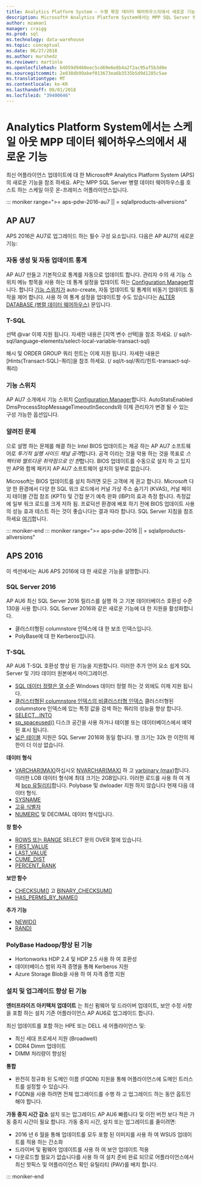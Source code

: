 ```yaml
---
title: Analytics Platform System – 수평 확장 데이터 웨어하우스의에서 새로운 기능
description: Microsoft® Analytics Platform System에서는 MPP SQL Server 병렬 데이터 웨어하우스를 호스트 하는 스케일 아웃 온-프레미스 어플라이언스의에서 새로운 기능을 참조 하세요.
author: mzaman1
manager: craigg
ms.prod: sql
ms.technology: data-warehouse
ms.topic: conceptual
ms.date: 06/27/2018
ms.author: murshedz
ms.reviewer: martinle
ms.openlocfilehash: b4059d9460eec5cd69e6e8b4a2f2ac95af5b3d0e
ms.sourcegitcommit: 2e038db99abef013673ea6b3535b5d9d1285c5ae
ms.translationtype: MT
ms.contentlocale: ko-KR
ms.lasthandoff: 08/01/2018
ms.locfileid: "39400646"
---
```

# <a name="whats-new-in-analytics-platform-system-a-scale-out-mpp-data-warehouse"></a>Analytics Platform System에서는 스케일 아웃 MPP 데이터 웨어하우스의에서 새로운 기능
최신 어플라이언스 업데이트에 대 한 Microsoft® Analytics Platform System (APS)의 새로운 기능을 참조 하세요. AP는 MPP SQL Server 병렬 데이터 웨어하우스를 호스트 하는 스케일 아웃 온-프레미스 어플라이언스입니다. 

::: moniker range=">= aps-pdw-2016-au7 || = sqlallproducts-allversions"

## <a name="aps-au7"></a>AP AU7
APS 2016은 AU7로 업그레이드 하는 필수 구성 요소입니다. 다음은 AP AU7의 새로운 기능:

### <a name="auto-create-and-auto-update-statistics"></a>자동 생성 및 자동 업데이트 통계
AP AU7 만들고 기본적으로 통계를 자동으로 업데이트 합니다. 관리자 수의 새 기능 스위치 메뉴 항목을 사용 하는 데 통계 설정을 업데이트 하는 [Configuration Manager](appliance-configuration.md#CMTasks)합니다. 합니다 [기능 스위치가](appliance-feature-switch.md) auto-create, 자동 업데이트 및 통계의 비동기 업데이트 동작을 제어 합니다. 사용 하 여 통계 설정을 업데이트할 수도 있습니다는 [ALTER DATABASE (병렬 데이터 웨어하우스)](../t-sql/statements/alter-database-transact-sql.md?tabs=sqlpdw) 문입니다.

### <a name="t-sql"></a>T-SQL
선택 @var 이제 지원 됩니다. 자세한 내용은 [지역 변수 선택]을 참조 하세요. (/ sql/t-sql/language-elements/select-local-variable-transact-sql) 

해시 및 ORDER GROUP 쿼리 힌트는 이제 지원 됩니다. 자세한 내용은 [Hints(Transact-SQL)-쿼리]을 참조 하세요. (/ sql/t-sql/쿼리/힌트-transact-sql-쿼리)

### <a name="feature-switch"></a>기능 스위치
AP AU7 소개에서 기능 스위치 [Configuration Manager](launch-the-configuration-manager.md)합니다. AutoStatsEnabled DmsProcessStopMessageTimeoutInSeconds와 이제 관리자가 변경 될 수 있는 구성 가능한 옵션입니다.

### <a name="known-issues"></a>알려진 문제
으로 설명 하는 문제를 해결 하는 Intel BIOS 업데이트는 제공 하는 AP AU7 소프트웨어로 *투기적 실행 사이드 채널 공격*합니다. 공격 이라는 것을 악용 하는 것을 목표로 *스펙터와 멜트다운 취약점으로 인 한*합니다. BIOS 업데이트를 수동으로 설치 하 고 있지만 AP와 함께 패키지 AP AU7 소프트웨어 설치의 일부로 없습니다.

Microsoft는 BIOS 업데이트를 설치 하려면 모든 고객에 게 권고 합니다. Microsoft 다양 한 환경에서 다양 한 SQL 워크 로드에서 커널 가상 주소 숨기기 (KVAS), 커널 페이지 테이블 간접 참조 (KPTI) 및 간접 분기 예측 완화 (IBP)의 효과 측정 합니다. 측정값에 일부 워크 로드를 크게 저하 됨. 프로덕션 환경에 배포 하기 전에 BIOS 업데이트 사용의 성능 효과 테스트 하는 것이 좋습니다는 결과 따라 합니다. SQL Server 지침을 참조 하세요 [여기](https://support.microsoft.com/en-us/help/4073225/guidance-protect-sql-server-against-spectre-meltdown)합니다.

::: moniker-end
::: moniker range=">= aps-pdw-2016 || = sqlallproducts-allversions"

## <a name="aps-2016"></a>APS 2016
이 섹션에서는 AU6 APS 2016에 대 한 새로운 기능을 설명합니다.

### <a name="sql-server-2016"></a>SQL Server 2016

AP AU6 최신 SQL Server 2016 릴리스를 실행 하 고 기본 데이터베이스 호환성 수준 130을 사용 합니다. SQL Server 2016와 같은 새로운 기능에 대 한 지원을 활성화합니다.

- 클러스터형된 columnstore 인덱스에 대 한 보조 인덱스입니다.
- PolyBase에 대 한 Kerberos입니다.

### <a name="t-sql"></a>T-SQL
AP AU6 T-SQL 호환성 향상 된 기능을 지원합니다.  이러한 추가 언어 요소 쉽게 SQL Server 및 기타 데이터 원본에서 마이그레이션. 

- [SQL 데이터 정렬은 열 수준][] Windows 데이터 정렬 하는 것 외에도 이제 지원 됩니다.
- [클러스터형된 columnstore 인덱스의 비클러스터형 인덱스][] 클러스터형된 columnstore 인덱스에 있는 특정 값을 검색 하는 쿼리의 성능을 향상 합니다. 
- [SELECT...INTO][] 
- [sp_spaceused()][] 디스크 공간을 사용 하거나 테이블 또는 데이터베이스에서 예약 된 표시 됩니다.
- [넓은 테이블][] 지원은 SQL Server 2016와 동일 합니다. 행 크기는 32k 한 이전의 제한이 더 이상 없습니다. 

**데이터 형식**

- [VARCHAR(MAX)][]하십시오 [NVARCHAR(MAX)][] 하 고 [varbinary (max)][]합니다. 이러한 LOB 데이터 형식에 최대 크기는 2GB입니다. 이러한 로드를 사용 하 여 개체 [bcp 유틸리티][]합니다. Polybase 및 dwloader 지원 하지 않습니다 현재 다음 데이터 형식. 
- [SYSNAME][]
- [고유 식별자][]
- [NUMERIC][] 및 DECIMAL 데이터 형식입니다.

**창 함수**

- [ROWS 또는 RANGE][] SELECT 문의 OVER 절에 있습니다.
- [FIRST_VALUE][]
- [LAST_VALUE][]
- [CUME_DIST][]
- [PERCENT_RANK][]

**보안 함수**

- [CHECKSUM()][] 고 [BINARY_CHECKSUM()][]
- [HAS_PERMS_BY_NAME()][]

**추가 기능**

- [NEWID()][]
- [RAND)][]

### <a name="polybasehadoop-enhancements"></a>PolyBase Hadoop/향상 된 기능

- Hortonworks HDP 2.4 및 HDP 2.5 사용 하 여 호환성
- 데이터베이스 범위 자격 증명을 통해 Kerberos 지원
- Azure Storage Blob을 사용 하 여 자격 증명 지원

### <a name="install-and-upgrade-enhancements"></a>설치 및 업그레이드 향상 된 기능

**엔터프라이즈 아키텍처 업데이트** 는 최신 펌웨어 및 드라이버 업데이트, 보안 수정 사항을 포함 하는 설치 기존 어플라이언스 AP AU6로 업그레이드 합니다. 

최신 업데이트를 포함 하는 HPE 또는 DELL 새 어플라이언스 및:

- 최신 세대 프로세서 지원 (Broadwell)
- DDR4 Dimm 업데이트
- DIMM 처리량이 향상된

**통합**

- 완전히 정규화 된 도메인 이름 (FQDN) 지원을 통해 어플라이언스에 도메인 트러스트를 설정할 수 있습니다. 
- FQDN을 사용 하려면 전체 업그레이드를 수행 하 고 업그레이드 하는 동안 옵트인 해야 합니다. 

**가동 중지 시간 감소** 설치 또는 업그레이드 AP AU6 빠릅니다 및 이전 버전 보다 적은 가동 중지 시간이 필요 합니다. 가동 중지 시간, 설치 또는 업그레이드를 줄이려면: 

 - 2016 년 6 월을 통해 업데이트를 모두 포함 된 이미지를 사용 하 여 WSUS 업데이트를 적용 하는 간소화
 - 드라이버 및 펌웨어 업데이트를 사용 하 여 보안 업데이트 적용
 - 다운로드할 필요가 없습니다를 사용 하 여 설치 준비 완료 되므로 어플라이언스에서 최신 핫픽스 및 어플라이언스 확인 유틸리티 (PAV)를 배치 합니다.

::: moniker-end

<!--
Link references to other articles in this same GitHub repo.

The link format that starts with '/sql/what-ever/my-artlcle' is not appropriate for common links within the same repo (as most of these link are).  The first couple links have been edited to show the proper syntax, but all other links in this article need to be similarly edited.
The proper formats have at least two big advantages.  One big advantage is that the proper formats enable the OPS Build system to detect broken links at Pull Request build time, instead of only later during run time.
-->
[database compatibility level 130]: ../t-sql/statements/alter-database-transact-sql-compatibility-level.md
[SQL 데이터 정렬은 열 수준]: ~/relational-databases/collations/collation-and-unicode-support.md

[클러스터형된 columnstore 인덱스의 비클러스터형 인덱스]:/sql/t-sql/statements/create-index-transact-sql
[VARCHAR(MAX)]:/sql/t-sql/data-types/char-and-varchar-transact-sql
[NVARCHAR(MAX)]:/sql/t-sql/data-types/nchar-and-nvarchar-transact-sql
[VARBINARY (MAX)]:/sql/t-sql/data-types/binary-and-varbinary-transact-sql
[SYSNAME]:/sql/relational-databases/system-catalog-views/sys-types-transact-sql
[SELECT...INTO]:/sql/t-sql/queries/select-into-clause-transact-sql
[sp_spaceused()]:/sql/relational-databases/system-stored-procedures/sp-spaceused-transact-sql
[넓은 테이블]:/sql/sql-server/maximum-capacity-specifications-for-sql-server
[BULK INSERT]:/sql/t-sql/statements/bulk-insert-transact-sql
[bcp 유틸리티]:/sql/tools/bcp-utility
[고유 식별자]:/sql/t-sql/data-types/uniqueidentifier-transact-sql
[NUMERIC]:/sql/t-sql/data-types/decimal-and-numeric-transact-sql
[ROWS 또는 RANGE]:/sql/t-sql/queries/select-over-clause-transact-sql
[FIRST_VALUE]:/sql/t-sql/functions/first-value-transact-sql
[LAST_VALUE]:/sql/t-sql/functions/last-value-transact-sql
[CUME_DIST]:/sql/t-sql/functions/cume-dist-transact-sql
[PERCENT_RANK]:/sql/t-sql/functions/percent-rank-transact-sql
[CHECKSUM()]:/sql/t-sql/functions/checksum-transact-sql
[BINARY_CHECKSUM()]:/sql/t-sql/functions/binary-checksum-transact-sql
[HAS_PERMS_BY_NAME()]:/sql/t-sql/functions/has-perms-by-name-transact-sql
[NEWID()]:/sql/t-sql/functions/newid-transact-sql
[RAND)]:/sql/t-sql/functions/rand-transact-sql


  

  


